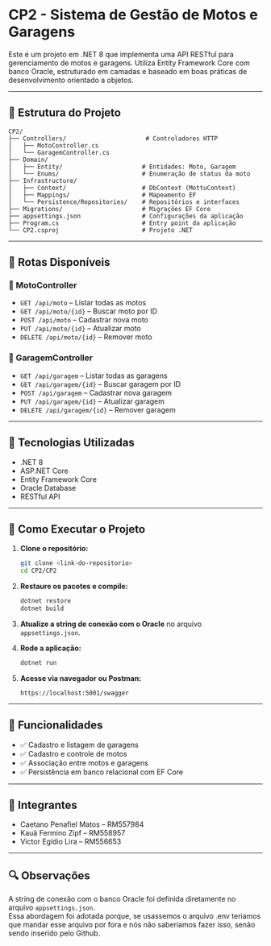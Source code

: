 # CP2 - Sistema de Gestão de Motos e Garagens

Este é um projeto em .NET 8 que implementa uma API RESTful para gerenciamento de motos e garagens. Utiliza Entity Framework Core com banco Oracle, estruturado em camadas e baseado em boas práticas de desenvolvimento orientado a objetos.

---

## 📁 Estrutura do Projeto

```
CP2/
├── Controllers/                      # Controladores HTTP
│   ├── MotoController.cs
│   └── GaragemController.cs
├── Domain/
│   ├── Entity/                      # Entidades: Moto, Garagem
│   └── Enums/                       # Enumeração de status da moto
├── Infrastructure/
│   ├── Context/                     # DbContext (MottuContext)
│   ├── Mappings/                    # Mapeamento EF
│   └── Persistence/Repositories/    # Repositórios e interfaces
├── Migrations/                      # Migrações EF Core
├── appsettings.json                 # Configurações da aplicação
├── Program.cs                       # Entry point da aplicação
└── CP2.csproj                       # Projeto .NET
```

---

## 📡 Rotas Disponíveis

### 🚗 MotoController

- `GET /api/moto` – Listar todas as motos
- `GET /api/moto/{id}` – Buscar moto por ID
- `POST /api/moto` – Cadastrar nova moto
- `PUT /api/moto/{id}` – Atualizar moto
- `DELETE /api/moto/{id}` – Remover moto

### 🏢 GaragemController

- `GET /api/garagem` – Listar todas as garagens
- `GET /api/garagem/{id}` – Buscar garagem por ID
- `POST /api/garagem` – Cadastrar nova garagem
- `PUT /api/garagem/{id}` – Atualizar garagem
- `DELETE /api/garagem/{id}` – Remover garagem

---

## 🧰 Tecnologias Utilizadas

- .NET 8
- ASP.NET Core
- Entity Framework Core
- Oracle Database
- RESTful API

---

## 🚀 Como Executar o Projeto

1. **Clone o repositório:**
   ```bash
   git clone <link-do-repositorio>
   cd CP2/CP2
   ```

2. **Restaure os pacotes e compile:**
   ```bash
   dotnet restore
   dotnet build
   ```

3. **Atualize a string de conexão com o Oracle** no arquivo `appsettings.json`.

4. **Rode a aplicação:**
   ```bash
   dotnet run
   ```

5. **Acesse via navegador ou Postman:**
   ```
   https://localhost:5001/swagger
   ```

---

## 📌 Funcionalidades

- ✅ Cadastro e listagem de garagens
- ✅ Cadastro e controle de motos
- ✅ Associação entre motos e garagens
- ✅ Persistência em banco relacional com EF Core

---

## 👥 Integrantes

- Caetano Penafiel Matos – RM557984  
- Kauã Fermino Zipf – RM558957  
- Victor Egídio Lira – RM556653  

---


## 🔍 Observações

A string de conexão com o banco Oracle foi definida diretamente no arquivo `appsettings.json`.  
Essa abordagem foi adotada porque, se usassemos o arquivo .env teriamos que mandar esse arquivo por fora e nós não saberiamos fazer isso, senão sendo inserido pelo Github.
